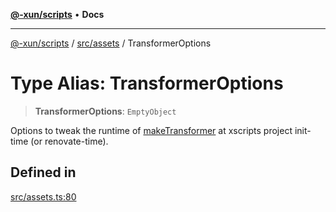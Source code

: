 [**@-xun/scripts**](../../../README.md) • **Docs**

***

[@-xun/scripts](../../../README.md) / [src/assets](../README.md) / TransformerOptions

# Type Alias: TransformerOptions

> **TransformerOptions**: `EmptyObject`

Options to tweak the runtime of [makeTransformer](../functions/makeTransformer.md) at xscripts project
init-time (or renovate-time).

## Defined in

[src/assets.ts:80](https://github.com/Xunnamius/xscripts/blob/f84693679e326b03b40dc7577e79e1f4160b286e/src/assets.ts#L80)
